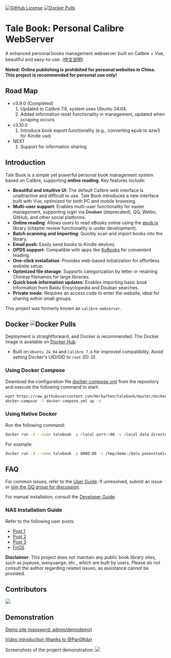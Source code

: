 [![GitHub License](https://img.shields.io/github/license/talebook/talebook?style=flat-square)](https://github.com/talebook/talebook/blob/master/LICENSE)
[![Docker Pulls](https://img.shields.io/docker/pulls/poxenstudio/talebook.svg)](https://hub.docker.com/r/poxenstudio/talebook)


# Tale Book: Personal Calibre WebServer
A enhanced personal books management webserver built on Calibre + Vue, beautiful and easy-to-use. ([中文说明](document/README.zh_CN.md))

**Noted: Online publishing is prohibited for personal websites in China. This project is recommended for personal use only!**

## Road Map
* v3.9.0 (Completed)
    1. Updated to Calibre 7.6, system uses Ubuntu 24.04.
    2. Added information reset functionality in management, updated when scraping occurs
* v3.10.0
    1. Introduce book export functionality (e.g., converting epub to azw3 for Kindle use)
* NEXT
    1. Support for information sharing

## Introduction
Tale Book is a simple yet powerful personal book management system based on Calibre, supporting **online reading**. Key features include:
* **Beautiful and intuitive UI**: The default Calibre web interface is unattractive and difficult to use. Tale Book introduces a new interface built with Vue, optimized for both PC and mobile browsing.
* **Multi-user support**: Enables multi-user functionality for easier management, supporting login via ~~Douban~~ (deprecated), QQ, Weibo, GitHub, and other social platforms.
* **Online reading**: Allows users to read eBooks online using the [epub.js](https://github.com/intity/epubreader-js) library (chapter review functionality is under development).
* **Batch scanning and importing**: Quickly scan and import books into the library.
* **Email push**: Easily send books to Kindle devices.
* **OPDS support**: Compatible with apps like [KyBooks](http://kybook-reader.com/) for convenient reading.
* **One-click installation**: Provides web-based initialization for effortless website setup.
* **Optimized file storage**: Supports categorization by letter or retaining Chinese filenames for large libraries.
* **Quick book information updates**: Enables importing basic book information from Baidu Encyclopedia and Douban searches.
* **Private mode**: Requires an access code to enter the website, ideal for sharing within small groups.

This project was formerly known as `calibre-webserver`.

## Docker ![Docker Pulls](https://img.shields.io/docker/pulls/poxenstudio/talebook.svg)

Deployment is straightforward, and Docker is recommended. The Docker image is available on [Docker Hub](https://hub.docker.com/r/poxenstudio/talebook).
* Built on `Ubuntu 24.04` and `Calibre 7.6` for improved compatibility. Avoid setting Docker's UID/GID to `root` (ID: 0).

### Using Docker Compose
Download the configuration file [docker-compose.yml](docker-compose.yml) from the repository and execute the following command to start:
```bash
wget https://raw.githubusercontent.com/HorkyChen/talebook/master/docker-compose.yml
docker-compose -f docker-compose.yml up -d
```

### Using Native Docker
Run the following command:
```bash
docker run -d --name talebook -p <local port>:80 -v <local data directory>:/data poxenstudio/talebook
```

For example:
```bash
docker run -d --name talebook -p 8080:80 -v /tmp/demo:/data poxenstudio/talebook
```

## FAQ

For common issues, refer to the [User Guide](document/UserGuide.zh_CN.md). If unresolved, submit an issue or [join the QQ group for discussion](https://qm.qq.com/q/5lSfpJGsBq).

For manual installation, consult the [Developer Guide](document/Development.zh_CN.md).

### NAS Installation Guide
Refer to the following user posts:
* [Post 1](https://post.smzdm.com/p/a992p6e0/)
* [Post 2](https://post.smzdm.com/p/a3d7ox0k/)
* [Post 3](https://odcn.top/2019/02/26/2734/)
* [FnOS](https://club.fnnas.com/forum.php?mod=viewthread&tid=27403)

**Disclaimer**: This project does not maintain any public book library sites, such as joyeuse, wenyuange, etc., which are built by users. Please do not consult the author regarding related issues, as assistance cannot be provided.

## Contributors
[![](https://contrib.rocks/image?repo=HorkyChen/talebook)](https://github.com/HorkyChen/talebook/graphs/contributors)

## Demonstration

[Demo site (password: admin/demodemo)](http://demo.talebook.org)

[Video introduction (thanks to @Pan06da)](https://player.bilibili.com/player.html?aid=482258810&bvid=BV1AT411S7c3&cid=1018595245&page=1)

Screenshots of the project demonstration:
![](document/screenshot.png)
